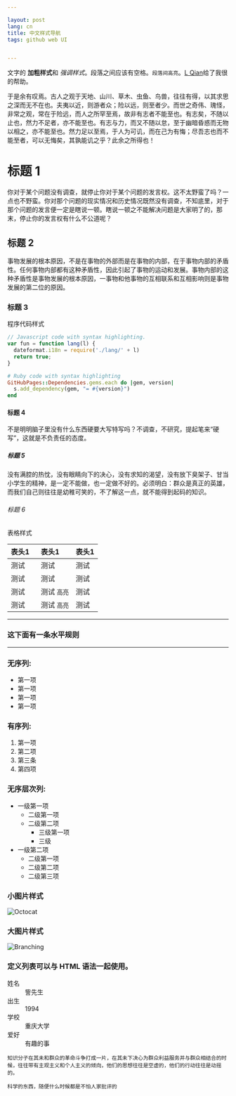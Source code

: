 ```yaml
---

layout: post
lang: cn
title: 中文样式导航
tags: github web UI


---
```


文字的 **加粗样式**和 _强调样式_。段落之间应该有空格。```段落间高亮```。[L Qian](https://longqian.me/2017/02/12/jekyll-support-chinese/)给了我很的帮助。


于是余有叹焉。古人之观于天地、山川、草木、虫鱼、鸟兽，往往有得，以其求思之深而无不在也。夫夷以近，则游者众；险以远，则至者少。而世之奇伟、瑰怪，非常之观，常在于险远，而人之所罕至焉，故非有志者不能至也。有志矣，不随以止也，然力不足者，亦不能至也。有志与力，而又不随以怠，至于幽暗昏惑而无物以相之，亦不能至也。然力足以至焉，于人为可讥，而在己为有悔；尽吾志也而不能至者，可以无悔矣，其孰能讥之乎？此余之所得也！

# 标题 1
你对于某个问题没有调查，就停止你对于某个问题的发言权。这不太野蛮了吗？一点也不野蛮。你对那个问题的现实情况和历史情况既然没有调查，不知底里，对于那个问题的发言便一定是瞎说一顿。瞎说一顿之不能解决问题是大家明了的，那末，停止你的发言权有什么不公道呢？

## 标题 2
事物发展的根本原因，不是在事物的外部而是在事物的内部，在于事物内部的矛盾性。任何事物内部都有这种矛盾性，因此引起了事物的运动和发展。事物内部的这种矛盾性是事物发展的根本原因，一事物和他事物的互相联系和互相影响则是事物发展的第二位的原因。

### 标题 3
程序代码样式
```js
// Javascript code with syntax highlighting.
var fun = function lang(l) {
  dateformat.i18n = require('./lang/' + l)
  return true;
}
```

```ruby
# Ruby code with syntax highlighting
GitHubPages::Dependencies.gems.each do |gem, version|
  s.add_dependency(gem, "= #{version}")
end
```

#### 标题 4
不是明明脑子里没有什么东西硬要大写特写吗？不调查，不研究，提起笔来“硬写”，这就是不负责任的态度。
##### 标题 5
没有满腔的热忱，没有眼睛向下的决心，没有求知的渴望，没有放下臭架子、甘当小学生的精神，是一定不能做，也一定做不好的。必须明白：群众是真正的英雄，而我们自己则往往是幼稚可笑的，不了解这一点，就不能得到起码的知识。
###### 标题 6
表格样式


| 表头1        |  表头1         |  表头1 |
|:-------------|:------------------|:------|
| 测试       　 |  测试 | 测试  |
| 测试 | 测试   | 测试  |
| 测试           | 测试 `高亮`      | 测试  |
| 测试         | 测试 `高亮`   | 测试  |

-----

### 这下面有一条水平规则

* * *

### 无序列:

*   第一项
*   第一项
*   第一项
*   第一项

### 有序列:

1.  第一项
1.  第二项
1.  第三条
1.  第四项

### 无序层次列:

- 一级第一项
  - 二级第一项
  - 二级第二项
    - 三级第一项
    - 三级
- 一级第二项
  - 二级第一项
  - 二级第二项
  - 二级第三项


### 小图片样式

![Octocat](https://github.githubassets.com/images/icons/emoji/octocat.png)

### 大图片样式

![Branching](https://guides.github.com/activities/hello-world/branching.png)


### 定义列表可以与 HTML 语法一起使用。

<dl>
<dt>姓名</dt>
<dd>訾先生</dd>
<dt>出生</dt>
<dd>1994</dd>
<dt>学校</dt>
<dd>重庆大学</dd>
<dt>爱好</dt>
<dd>有趣的事</dd>
</dl>

```
知识分子在其未和群众的革命斗争打成一片，在其未下决心为群众利益服务并与群众相结合的时候，往往带有主观主义和个人主义的倾向，他们的思想往往是空虚的，他们的行动往往是动摇的。
```

```
科学的东西，随便什么时候都是不怕人家批评的
```
